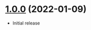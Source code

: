 <a name="1.0.0"></a>
# [1.0.0](https://github.com/faker-javascript/profession) (2022-01-09)
* Initial release
